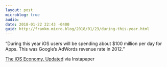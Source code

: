 ```yaml
---
layout: post
microblog: true
audio: 
date: 2018-01-22 22:43 -0400
guid: http://frankm.micro.blog/2018/01/23/during-this-year.html
---
```

“During this year iOS users will be spending about $100 million per day for Apps. This was Google’s AdWords revenue rate in 2012.”

[The iOS Economy, Updated](http://www.asymco.com/2018/01/08/the-ios-economy-updated/) via Instapaper
